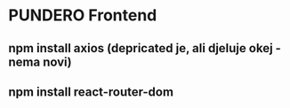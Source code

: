 # PUNDERO Frontend

## npm install axios (depricated je, ali djeluje okej - nema novi)
## npm install react-router-dom
